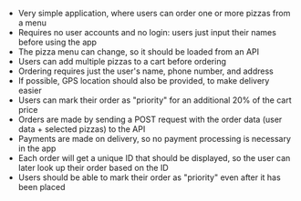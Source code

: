 <ul>
  <li>Very simple application, where users can order one or more pizzas from a menu</li>
  <li>Requires no user accounts and no login: users just input their names before using the app</li>
  <li>The pizza menu can change, so it should be loaded from an API</li>
  <li>Users can add multiple pizzas to a cart before ordering</li>
  <li>Ordering requires just the user's name, phone number, and address</li>
  <li>If possible, GPS location should also be provided, to make delivery easier</li>
  <li>Users can mark their order as "priority" for an additional 20% of the cart price</li>
  <li>Orders are made by sending a POST request with the order data (user data + selected pizzas) to the API</li>
  <li>Payments are made on delivery, so no payment processing is necessary in the app</li>
  <li>Each order will get a unique ID that should be displayed, so the user can later look up their order based on the ID</li>
  <li>Users should be able to mark their order as "priority" even after it has been placed</li>
</ul>
